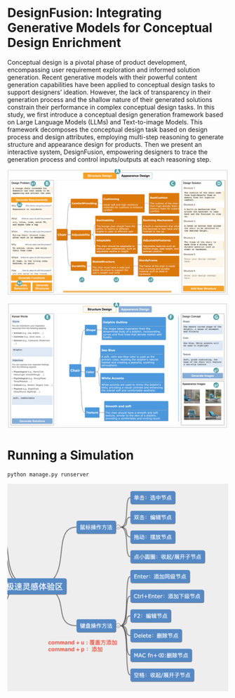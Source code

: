 # DesignFusion: Integrating Generative Models for Conceptual Design Enrichment

Conceptual design is a pivotal phase of product development, encompassing user requirement exploration and informed solution generation. Recent generative models with their powerful content generation capabilities have been applied to conceptual design tasks to support designers’ ideation. However, the lack of transparency in their generation process and the shallow nature of their generated solutions constrain their performance in complex conceptual design tasks. In this study, we first introduce a conceptual design generation framework based on Large Language Models (LLMs) and Text-to-image Models. This framework decomposes the conceptual design task based on design process and design attributes, employing multi-step reasoning to generate structure and appearance design for products. Then we present an interactive system, DesignFusion, empowering designers to trace the generation process and control inputs/outputs at each reasoning step.

![1](./1.png)

![2](./2.png)



# Running a Simulation

```shell
python manage.py runserver
```

![3](./3.png)

